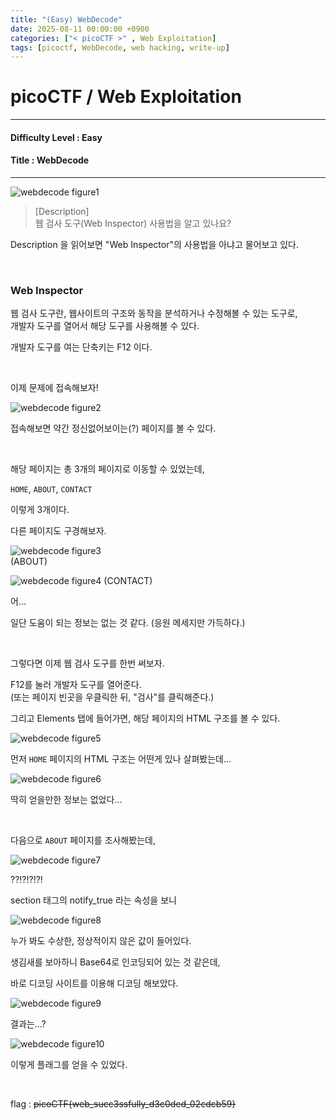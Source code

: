 ```yaml
---
title: "(Easy) WebDecode"
date: 2025-08-11 00:00:00 +0900
categories: ["< picoCTF >" , Web Exploitation]
tags: [picoctf, WebDecode, web hacking, write-up]
---
```


# picoCTF / Web Exploitation

---

#### Difficulty Level : Easy
#### Title : WebDecode

---

![webdecode figure1](/assets/img/picoCTF/2025-08-06-09-34-47.png)

> [Description]  
> 웹 검사 도구(Web Inspector) 사용법을 알고 있나요?

Description 을 읽어보면 "Web Inspector"의 사용법을 아냐고 물어보고 있다.

<br>

### Web Inspector

웹 검사 도구란, 웹사이트의 구조와 동작을 분석하거나 수정해볼 수 있는 도구로,  
개발자 도구를 열어서 해당 도구를 사용해볼 수 있다.

개발자 도구를 여는 단축키는 F12 이다.

<br>

이제 문제에 접속해보자!

![webdecode figure2](/assets/img/picoCTF/2025-08-06-09-59-19.png)

접속해보면 약간 정신없어보이는(?) 페이지를 볼 수 있다.

<br>

해당 페이지는 총 3개의 페이지로 이동할 수 있었는데,  

`HOME`, `ABOUT`, `CONTACT`  

이렇게 3개이다.

다른 페이지도 구경해보자.

![webdecode figure3](/assets/img/picoCTF/2025-08-06-10-09-51.png)  
(ABOUT)

![webdecode figure4](/assets/img/picoCTF/2025-08-06-10-10-07.png)
(CONTACT)

어...

일단 도움이 되는 정보는 없는 것 같다. (응원 메세지만 가득하다.)

<br>

그렇다면 이제 웹 검사 도구를 한번 써보자.

F12를 눌러 개발자 도구를 열어준다.  
(또는 페이지 빈곳을 우클릭한 뒤, "검사"를 클릭해준다.)

그리고 Elements 탭에 들어가면, 해당 페이지의 HTML 구조를 볼 수 있다.

![webdecode figure5](/assets/img/picoCTF/2025-08-06-10-14-58.png)

먼저 `HOME` 페이지의 HTML 구조는 어떤게 있나 살펴봤는데...

![webdecode figure6](/assets/img/picoCTF/2025-08-06-10-20-01.png)

딱히 얻을만한 정보는 없었다...

<br>

다음으로 `ABOUT` 페이지를 조사해봤는데,

![webdecode figure7](/assets/img/picoCTF/2025-08-06-10-22-53.png)

??!?!?!?!

section 태그의 notify_true 라는 속성을 보니

![webdecode figure8](/assets/img/picoCTF/2025-08-06-10-35-29.png)

누가 봐도 수상한, 정상적이지 않은 값이 들어있다.

생김새를 보아하니 Base64로 인코딩되어 있는 것 같은데,

바로 디코딩 사이트를 이용해 디코딩 해보았다.

![webdecode figure9](/assets/img/picoCTF/2025-08-06-10-39-37.png)

결과는...?

![webdecode figure10](/assets/img/picoCTF/2025-08-06-10-39-48.png)

이렇게 플래그를 얻을 수 있었다.

<br>

flag : ~~picoCTF{web_succ3ssfully_d3c0ded_02cdcb59}~~



